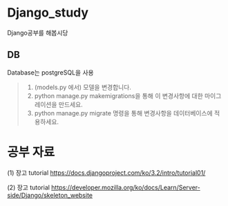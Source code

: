 # Django_study
Django공부를 해봅시당
## DB
Database는 postgreSQL을 사용
> 1. (models.py 에서) 모델을 변경합니다.
> 2. python manage.py makemigrations을 통해 이 변경사항에 대한 마이그레이션을 만드세요.
> 3. python manage.py migrate 명령을 통해 변경사항을 데이터베이스에 적용하세요.


# 공부 자료
(1) 장고 tutorial
https://docs.djangoproject.com/ko/3.2/intro/tutorial01/

(2) 장고 tutorial
https://developer.mozilla.org/ko/docs/Learn/Server-side/Django/skeleton_website



